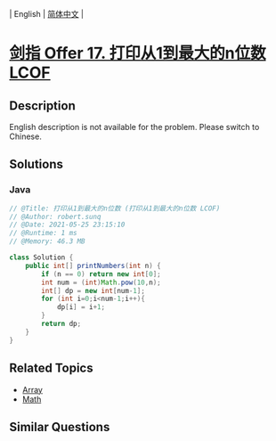 
| English | [简体中文](README.md) |

# [剑指 Offer 17. 打印从1到最大的n位数 LCOF](https://leetcode.cn//problems/da-yin-cong-1dao-zui-da-de-nwei-shu-lcof/)

## Description

English description is not available for the problem. Please switch to Chinese.

## Solutions


### Java

```Java
// @Title: 打印从1到最大的n位数 (打印从1到最大的n位数 LCOF)
// @Author: robert.sunq
// @Date: 2021-05-25 23:15:10
// @Runtime: 1 ms
// @Memory: 46.3 MB

class Solution {
    public int[] printNumbers(int n) {
        if (n == 0) return new int[0];
        int num = (int)Math.pow(10,n);
        int[] dp = new int[num-1];
        for (int i=0;i<num-1;i++){
            dp[i] = i+1;
        }
        return dp;
    }
}
```



## Related Topics

- [Array](https://leetcode.cn//tag/array)
- [Math](https://leetcode.cn//tag/math)

## Similar Questions



